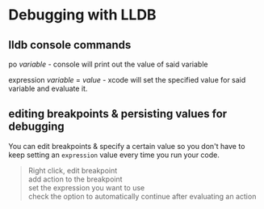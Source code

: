 # Debugging with LLDB

## lldb console commands

po *variable* - console will print out the value of said variable

expression *variable* = *value* - xcode will set the specified value for said variable and evaluate it. 

## editing breakpoints & persisting values for debugging

You can edit breakpoints & specify a certain value so you don't have to keep setting an `expression` value every time you run your code.
> Right click, edit breakpoint  
> add action to the breakpoint  
> set the expression you want to use  
> check the option to automatically continue after evaluating an action  

